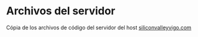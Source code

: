 # Archivos del servidor

Cópia de los archivos de código del servidor del host [siliconvalleyvigo.com](https://siliconvalleyvigo.com)
